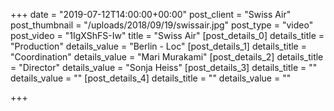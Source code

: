 +++
date = "2019-07-12T14:00:00+00:00"
post_client = "Swiss Air"
post_thumbnail = "/uploads/2018/09/19/swissair.jpg"
post_type = "video"
post_video = "1IgXShFS-Iw"
title = "Swiss Air"
[post_details_0]
details_title = "Production"
details_value = "Berlin - Loc"
[post_details_1]
details_title = "Coordination"
details_value = "Mari Murakami"
[post_details_2]
details_title = "Director"
details_value = "Sonja Heiss"
[post_details_3]
details_title = ""
details_value = ""
[post_details_4]
details_title = ""
details_value = ""

+++
